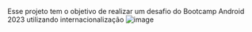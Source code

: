 Esse projeto tem o objetivo de realizar um desafio do Bootcamp Android 2023 utilizando internacionalização
![image](https://github.com/KOpritt1/primeiro-app/assets/142506776/98d62e52-1303-40c9-bcd2-edd13a9328ff)
